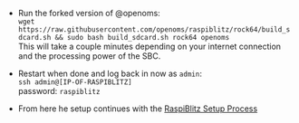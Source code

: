 


* Run the forked version of @openoms:  
`wget https://raw.githubusercontent.com/openoms/raspiblitz/rock64/build_sdcard.sh && sudo bash build_sdcard.sh rock64 openoms`  
This will take a couple minutes depending on your internet connection and the processing power of the SBC.

* Restart when done and log back in now as `admin`:  
`ssh admin@[IP-OF-RASPIBLITZ]`  
password: `raspiblitz`

* From here he setup continues with the [RaspiBlitz Setup Process](https://github.com/rootzoll/raspiblitz/blob/master/README.md#setup-process-detailed-documentation)

